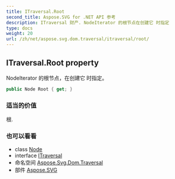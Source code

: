 ```yaml
---
title: ITraversal.Root
second_title: Aspose.SVG for .NET API 参考
description: ITraversal 财产. NodeIterator 的根节点在创建它 时指定
type: docs
weight: 20
url: /zh/net/aspose.svg.dom.traversal/itraversal/root/
---
```

## ITraversal.Root property

NodeIterator 的根节点，在创建它 时指定。

```csharp
public Node Root { get; }
```

### 适当的价值

根.

### 也可以看看

* class [Node](../../../aspose.svg.dom/node/)
* interface [ITraversal](../)
* 命名空间 [Aspose.Svg.Dom.Traversal](../../itraversal/)
* 部件 [Aspose.SVG](../../../)


